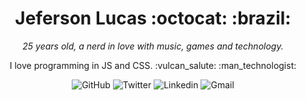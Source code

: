 <p align="center">	
	<h1 align="center">Jeferson Lucas :octocat: :brazil:</h1>
</p>
<p>
    <p align="center"><em>25 years old, a nerd in love with music, games and technology.</em></p>
    <p align="center">I love programming in JS and CSS. :vulcan_salute: :man_technologist:</p>
    <p align="center">
	<img src="https://img.shields.io/github/followers/JefersonLucas?style=social" alt="GitHub">
	<img src="https://img.shields.io/twitter/url?label=JefersonLuckas&url=https%3A%2F%2Fimg.shields.io%2Ftwitter%2Furl%3Fstyle%3Dsocial%26url%3Ditter.com%252FJefersonLuckas" alt="Twitter">
	<img src="https://img.shields.io/badge/-jefersonlucas-blue?style=flat-square&logo=Linkedin&logoColor=white&link=https://www.linkedin.com/in/jeferson-lucas/" alt="Linkedin">
	<img src="https://img.shields.io/badge/-jeferson.luckas@gmail.com-c14438?style=flat-square&logo=Gmail&logoColor=white&link=mailto:jeferson.luckas@gmail.com" alt="Gmail">
    </p>
</p>
